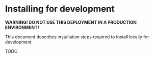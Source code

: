 # Installing for development

**WARNING! DO NOT USE THIS DEPLOYMENT IN A PRODUCTION ENVIRONMENT!**

This document describes installation steps required to install locally for development.

TODO